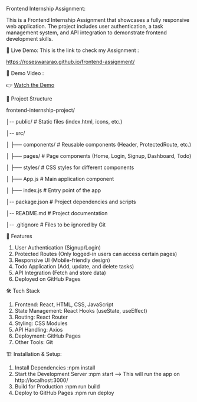Frontend Internship Assignment: 

This is a Frontend Internship Assignment that showcases a fully responsive web application. The project includes user authentication, a task management system, and API integration to demonstrate frontend development skills.


🚀 Live Demo: 
This is the link to check my Assignment :

https://roseswararao.github.io/frontend-assignment/

🎥 Demo Video :

👉 [Watch the Demo](https://drive.google.com/file/d/1yD4Ha4HOSpB3w7iC8d9WIlVzTUm1O92X/view?usp=drive_link)


📂 Project Structure

frontend-internship-project/

│-- public/              # Static files (index.html, icons, etc.)

│-- src/

│   ├── components/      # Reusable components (Header, ProtectedRoute, etc.)

│   ├── pages/           # Page components (Home, Login, Signup, Dashboard, Todo)

│   ├── styles/          # CSS styles for different components

│   ├── App.js           # Main application component

│   ├── index.js         # Entry point of the app

│-- package.json         # Project dependencies and scripts

│-- README.md            # Project documentation

│-- .gitignore           # Files to be ignored by Git

🎯 Features

1. User Authentication (Signup/Login)
2. Protected Routes (Only logged-in users can access certain pages)
3. Responsive UI (Mobile-friendly design)
4. Todo Application (Add, update, and delete tasks)
5. API Integration (Fetch and store data)
6. Deployed on GitHub Pages

🛠️ Tech Stack

1. Frontend: React, HTML, CSS, JavaScript
2. State Management: React Hooks (useState, useEffect)
3. Routing: React Router
4. Styling: CSS Modules
5. API Handling: Axios
6. Deployment: GitHub Pages
7. Other Tools: Git


🏗️ Installation & Setup:
1. Install Dependencies
 :npm install
2. Start the Development Server
 :npm start
--> This will run the app on http://localhost:3000/
3. Build for Production
 :npm run build
4. Deploy to GitHub Pages
 :npm run deploy
